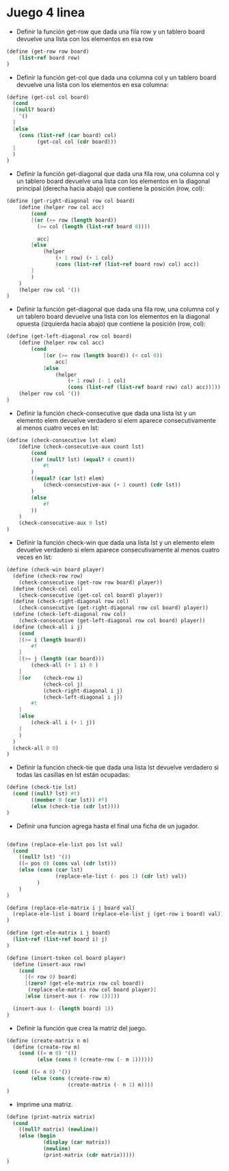 # Juego 4 linea

- Definir la función get-row que dada una fila row y un tablero board devuelve una lista con los elementos en esa row

```  scheme
(define (get-row row board)
    (list-ref board row)
)
```

- Definir la función get-col que dada una columna col y un tablero board devuelve una lista con los elementos en esa columna:

```  scheme
(define (get-col col board)
  (cond 
  [(null? board) 
    '()
  ]
  [else 
    (cons (list-ref (car board) col) 
          (get-col col (cdr board)))
  ]
  )
)
```

- Definir la función get-diagonal que dada una fila row, una columna col y un tablero board devuelve una lista con los elementos en la diagonal principal (derecha hacia abajo) que contiene la posición (row, col):

``` scheme
(define (get-right-diagonal row col board)
    (define (helper row col acc)
        (cond
        [(or (>= row (length board)) 
          (>= col (length (list-ref board 0)))) 

          acc]
        [else 
            (helper 
                (+ 1 row) (+ 1 col) 
                (cons (list-ref (list-ref board row) col) acc))
        ]
        )
    )
    (helper row col '())
)
```

- Definir la función get-diagonal que dada una fila row, una columna col y un tablero board devuelve una lista con los elementos en la diagonal opuesta (izquierda hacia abajo) que contiene la posición (row, col):

``` scheme
(define (get-left-diagonal row col board)
    (define (helper row col acc)
        (cond
            [(or (>= row (length board)) (< col 0))
                acc]
            [else 
                (helper 
                    (+ 1 row) (- 1 col) 
                    (cons (list-ref (list-ref board row) col) acc))]))
    (helper row col '())
)
```

- Definir la función check-consecutive que dada una lista lst y un elemento elem devuelve verdadero si elem aparece consecutivamente al menos cuatro veces en lst:

```  scheme
(define (check-consecutive lst elem)
    (define (check-consecutive-aux count lst)
        (cond 
        ((or (null? lst) (equal? 4 count)) 
            #t
        )
        ((equal? (car lst) elem) 
            (check-consecutive-aux (+ 1 count) (cdr lst))
        )
        (else 
            #f
        ))
    )
    (check-consecutive-aux 0 lst)
)
```

- Definir la función check-win que dada una lista lst y un elemento elem devuelve verdadero si elem aparece consecutivamente al menos cuatro veces en lst:

```  scheme
(define (check-win board player)
  (define (check-row row)
    (check-consecutive (get-row row board) player))
  (define (check-col col)
    (check-consecutive (get-col col board) player))
  (define (check-right-diagonal row col)
    (check-consecutive (get-right-diagonal row col board) player))
  (define (check-left-diagonal row col)
    (check-consecutive (get-left-diagonal row col board) player))
  (define (check-all i j)
    (cond
    [(>= i (length board)) 
        #f
    ]
    [(>= j (length (car board)))
        (check-all (+ 1 i) 0 )
    ]
    [(or    (check-row i) 
            (check-col j)
            (check-right-diagonal i j)
            (check-left-diagonal i j))
        #t
    ]
    [else 
        (check-all i (+ 1 j))
    ]
    )
  )
  (check-all 0 0)
)
```

- Definir la función check-tie que dada una lista lst devuelve verdadero si todas las casillas en lst están ocupadas:

```  scheme
(define (check-tie lst)
  (cond ((null? lst) #t)
        ((member 0 (car lst)) #f)
        (else (check-tie (cdr lst))))
)
```

- Definir una funcion agrega hasta el final una ficha de un jugador.

```  scheme

(define (replace-ele-list pos lst val)
  (cond
    ((null? lst) '())
    ((= pos 0) (cons val (cdr lst)))
    (else (cons (car lst)
                (replace-ele-list (- pos 1) (cdr lst) val))
          )
    )
)

(define (replace-ele-matrix i j board val)
  (replace-ele-list i board (replace-ele-list j (get-row i board) val))
)

(define (get-ele-matrix i j board)
  (list-ref (list-ref board i) j)
)

(define (insert-token col board player)
  (define (insert-aux row)
    (cond
      [(< row 0) board]
      [(zero? (get-ele-matrix row col board))
       (replace-ele-matrix row col board player)]
      [else (insert-aux (- row 1))]))

  (insert-aux (- (length board) 1))
)
```

- Definir la función que crea la matriz del juego.

```  scheme
(define (create-matrix n m)
  (define (create-row m)
    (cond ((= m 0) '())
          (else (cons 0 (create-row (- m 1))))))

  (cond ((= n 0) '())
        (else (cons (create-row m)
                    (create-matrix (- n 1) m))))
)
```

- Imprime una matriz.

```  scheme
(define (print-matrix matrix)
  (cond
    ((null? matrix) (newline))
    (else (begin
            (display (car matrix))
            (newline)
            (print-matrix (cdr matrix)))))
) 
```


